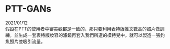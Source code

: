 # PTT-GANs
2021/01/12  
假設在PTT的使用者中審美觀都是一致的，那只要利用表特版推文數高的照片做訓練，並生成一套表特版妝容的濾鏡再套入我們所選的模特兒中，就可以製造一張釣魚照片並吸引流量。
